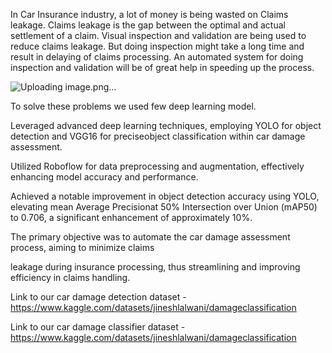 In Car Insurance industry, a lot of money is being wasted on Claims leakage. Claims leakage is the gap between the optimal and actual settlement of a claim. Visual inspection and validation are being used to reduce claims leakage. But doing inspection might take a long time and result in delaying of claims processing. An automated system for doing inspection and validation will be of great help in speeding up the process.

![Uploading image.png…]()

To solve these problems we used few deep learning model.

Leveraged advanced deep learning techniques, employing YOLO for object detection and VGG16 for preciseobject classification within car damage assessment.

Utilized Roboflow for data preprocessing and augmentation, effectively enhancing model accuracy and performance.

Achieved a notable improvement in object detection accuracy using YOLO, elevating mean Average Precisionat 50% Intersection over Union (mAP50) to 0.706, a significant enhancement of approximately 10%.

The primary objective was to automate the car damage assessment process, aiming to minimize claims

leakage during insurance processing, thus streamlining and improving efficiency in claims handling.

Link to our car damage detection dataset - https://www.kaggle.com/datasets/jineshlalwani/damageclassification

Link to our car damage classifier dataset - https://www.kaggle.com/datasets/jineshlalwani/damageclassification
